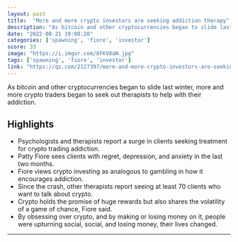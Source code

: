 ```yaml
---
layout: post
title:  "More and more crypto investors are seeking addiction therapy"
description: "As bitcoin and other cryptocurrencies began to slide last winter, more and more crypto traders began to seek out therapists to help with their addiction."
date: "2022-08-21 19:08:28"
categories: ['spawning', 'fiore', 'investor']
score: 33
image: "https://i.imgur.com/8FKV8aW.jpg"
tags: ['spawning', 'fiore', 'investor']
link: "https://qz.com/2127397/more-and-more-crypto-investors-are-seeking-out-addiction-therapy/"
---
```


As bitcoin and other cryptocurrencies began to slide last winter, more and more crypto traders began to seek out therapists to help with their addiction.

## Highlights

- Psychologists and therapists report a surge in clients seeking treatment for crypto trading addiction.
- Patty Fiore sees clients with regret, depression, and anxiety in the last two months.
- Fiore views crypto investing as analogous to gambling in how it encourages addiction.
- Since the crash, other therapists report seeing at least 70 clients who want to talk about crypto.
- Crypto holds the promise of huge rewards but also shares the volatility of a game of chance, Fiore said.
- By obsessing over crypto, and by making or losing money on it, people were upturning social, social, and losing money, their lives changed.

---
